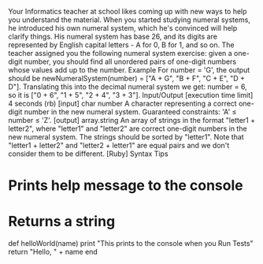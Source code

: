 Your Informatics teacher at school likes coming up with new ways to help you understand the material. When you started studying numeral systems, he introduced his own numeral system, which he's convinced will help clarify things. His numeral system has base 26, and its digits are represented by English capital letters - A for 0, B for 1, and so on.
The teacher assigned you the following numeral system exercise: given a one-digit number, you should find all unordered pairs of one-digit numbers whose values add up to the number.
Example
For number = 'G', the output should be
newNumeralSystem(number) = ["A + G", "B + F", "C + E", "D + D"].
Translating this into the decimal numeral system we get: number = 6, so it is ["0 + 6", "1 + 5", "2 + 4", "3 + 3"].
Input/Output
[execution time limit] 4 seconds (rb)
[input] char number
A character representing a correct one-digit number in the new numeral system.
Guaranteed constraints:
'A' ≤ number ≤ 'Z'.
[output] array.string
An array of strings in the format "letter1 + letter2", where "letter1" and "letter2" are correct one-digit numbers in the new numeral system. The strings should be sorted by "letter1".
Note that "letter1 + letter2" and "letter2 + letter1" are equal pairs and we don't consider them to be different.
[Ruby] Syntax Tips
# Prints help message to the console
# Returns a string
def helloWorld(name)
    print "This prints to the console when you Run Tests"
    return "Hello, " + name
end
